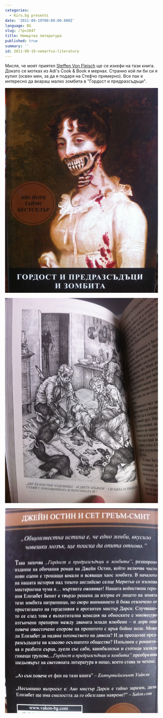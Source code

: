 ```yaml
---
categories:
  - Kiro.bg presents
date: '2011-09-19T00:00:00.000Z'
language: BG
slug: /?p=1647
title: Немъртва литература
published: true
summary: ''
id: 2011-09-19-nemartva-literatura
---
```


Мисля, че моят приятел [Steffen Von Fleisch](http://www.vonfleisch.org/blog/) ще се изкефи на тази книга. Докато се мотках из Adi's Cook & Book я мернах. Странно кой ли би си я купил (освен мен, за да я подаря на Стефчо примерно). Все пак е интересно да вкараш малко зомбита в "Гордост и предразсъдъци". 

![](https://raw.githubusercontent.com/kirilchristov/blog_images/main/2011/09/zombie-1.jpg)

 

![](https://raw.githubusercontent.com/kirilchristov/blog_images/main/2011/09/zombie-2.jpg)

 

![](https://raw.githubusercontent.com/kirilchristov/blog_images/main/2011/09/zombie-3.jpg)
